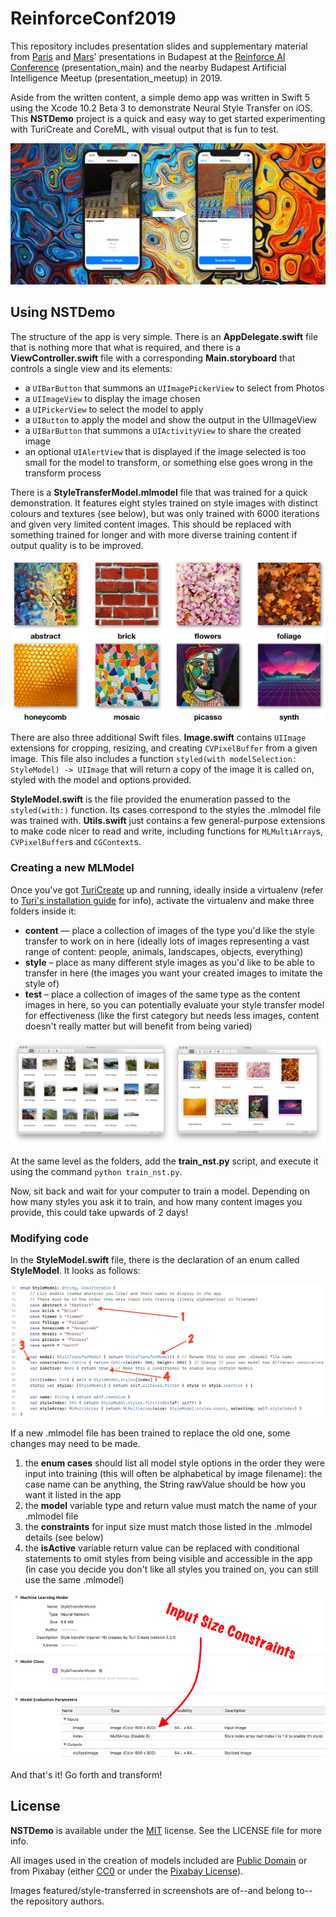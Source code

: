 # ReinforceConf2019

This repository includes presentation slides and supplementary material from [Paris](https://twitter.com/parisba) and [Mars](https://twitter.com/TheMartianLife)' presentations in Budapest at the [Reinforce AI Conference](https://reinforceconf.com/speaker/MarsGeldard) (presentation\_main) and the nearby Budapest Artificial Intelligence Meetup (presentation\_meetup) in 2019.

Aside from the written content, a simple demo app was written in Swift 5 using the Xcode 10.2 Beta 3 to demonstrate Neural Style Transfer on iOS. This **NSTDemo** project is a quick and easy way to get started experimenting with TuriCreate and CoreML, with visual output that is fun to test.

![Picture of NSTDemo app in action](Assets/splash.png)

## Using NSTDemo

The structure of the app is very simple. There is an **AppDelegate.swift** file that is nothing more that what is required, and there is a **ViewController.swift** file with a corresponding **Main.storyboard** that controls a single view and its elements: 

* a `UIBarButton` that summons an `UIImagePickerView` to select from Photos
* a `UIImageView` to display the image chosen
* a `UIPickerView` to select the model to apply
* a `UIButton` to apply the model and show the output in the UIImageView
* a `UIBarButton` that summons a `UIActivityView` to share the created image
* an optional `UIAlertView` that is displayed if the image selected is too small for the model to transform, or something else goes wrong in the transform process

There is a **StyleTransferModel.mlmodel** file that was trained for a quick demonstration. It features eight styles trained on style images with distinct colours and textures (see below), but was only trained with 6000 iterations and given very limited content images. This should be replaced with something trained for longer and with more diverse training content if output quality is to be improved.

![Picture of NSTDemo app in action](Assets/model-styles.png)

There are also three additional Swift files. **Image.swift** contains `UIImage` extensions for cropping, resizing, and creating `CVPixelBuffer` from a given image. This file also includes a function `styled(with modelSelection: StyleModel) -> UIImage` that will return a copy of the image it is called on, styled with the model and options provided.

**StyleModel.swift** is the file provided the enumeration passed to the `styled(with:)` function. Its cases correspond to the styles the .mlmodel file was trained with. **Utils.swift** just contains a few general-purpose extensions to make code nicer to read and write, including functions for `MLMultiArray`s, `CVPixelBuffer`s and `CGContext`s.

### Creating a new MLModel

Once you've got [TuriCreate](https://github.com/apple/turicreate) up and running, ideally inside a virtualenv (refer to [Turi's installation guide](https://github.com/apple/turicreate#supported-platforms) for info), activate the virtualenv and make three folders inside it:

* **content** — place a collection of images of the type you'd like the style transfer to work on in here (ideally lots of images representing a vast range of content: people, animals, landscapes, objects, everything)
* **style** – place as many different style images as you'd like to be able to transfer in here (the images you want your created images to imitate the style of)
* **test** – place a collection of images of the same type as the content images in here, so you can potentially evaluate your style transfer model for effectiveness (like the first category but needs less images, content doesn't really matter but will benefit from being varied)

![Screenshot of image folders used to train included model](Assets/folders.png)

At the same level as the folders, add the **train_nst.py** script, and execute it using the command `python train_nst.py`.

Now, sit back and wait for your computer to train a model. Depending on how many styles you ask it to train, and how many content images you provide, this could take upwards of 2 days!

### Modifying code

In the **StyleModel.swift** file, there is the declaration of an enum called **StyleModel**. It looks as follows:

![Screenshot of StyleModel.swift file](Assets/style-model-file.png)

If a new .mlmodel file has been trained to replace the old one, some changes may need to be made.

1. the **enum cases** should list all model style options in the order they were input into training (this will often be alphabetical by image filename): the case name can be anything, the String rawValue should be how you want it listed in the app
2. the **model** variable type and return value must match the name of your .mlmodel file
3. the **constraints** for input size must match those listed in the .mlmodel details (see below)
4. the **isActive** variable return value can be replaced with conditional statements to omit styles from being visible and accessible in the app (in case you decide you don't like all styles you trained on, you can still use the same .mlmodel)

![Screenshot of StyleTransferModel.ml details](Assets/model-details.png)

And that's it! Go forth and transform!

## License

**NSTDemo** is available under the [MIT](https://opensource.org/licenses/MIT) license. See the LICENSE file for more info.

All images used in the creation of models included are [Public Domain](https://creativecommons.org/share-your-work/public-domain/) or from Pixabay (either [CC0](https://creativecommons.org/share-your-work/public-domain/cc0/) or under the [Pixabay License](https://pixabay.com/service/license/)). 

Images featured/style-transferred in screenshots are of--and belong to--the repository authors.